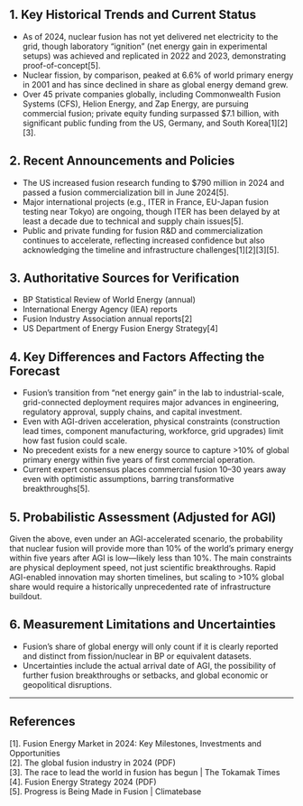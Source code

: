 ## 1. Key Historical Trends and Current Status

- As of 2024, nuclear fusion has not yet delivered net electricity to the grid, though laboratory “ignition” (net energy gain in experimental setups) was achieved and replicated in 2022 and 2023, demonstrating proof-of-concept[5].
- Nuclear fission, by comparison, peaked at 6.6% of world primary energy in 2001 and has since declined in share as global energy demand grew.
- Over 45 private companies globally, including Commonwealth Fusion Systems (CFS), Helion Energy, and Zap Energy, are pursuing commercial fusion; private equity funding surpassed $7.1 billion, with significant public funding from the US, Germany, and South Korea[1][2][3].

## 2. Recent Announcements and Policies

- The US increased fusion research funding to $790 million in 2024 and passed a fusion commercialization bill in June 2024[5].
- Major international projects (e.g., ITER in France, EU-Japan fusion testing near Tokyo) are ongoing, though ITER has been delayed by at least a decade due to technical and supply chain issues[5].
- Public and private funding for fusion R&D and commercialization continues to accelerate, reflecting increased confidence but also acknowledging the timeline and infrastructure challenges[1][2][3][5].

## 3. Authoritative Sources for Verification

- BP Statistical Review of World Energy (annual)
- International Energy Agency (IEA) reports
- Fusion Industry Association annual reports[2]
- US Department of Energy Fusion Energy Strategy[4]

## 4. Key Differences and Factors Affecting the Forecast

- Fusion’s transition from “net energy gain” in the lab to industrial-scale, grid-connected deployment requires major advances in engineering, regulatory approval, supply chains, and capital investment.
- Even with AGI-driven acceleration, physical constraints (construction lead times, component manufacturing, workforce, grid upgrades) limit how fast fusion could scale.
- No precedent exists for a new energy source to capture >10% of global primary energy within five years of first commercial operation.
- Current expert consensus places commercial fusion 10–30 years away even with optimistic assumptions, barring transformative breakthroughs[5].

## 5. Probabilistic Assessment (Adjusted for AGI)

Given the above, even under an AGI-accelerated scenario, the probability that nuclear fusion will provide more than 10% of the world’s primary energy within five years after AGI is low—likely less than 10%. The main constraints are physical deployment speed, not just scientific breakthroughs. Rapid AGI-enabled innovation may shorten timelines, but scaling to >10% global share would require a historically unprecedented rate of infrastructure buildout.

## 6. Measurement Limitations and Uncertainties

- Fusion’s share of global energy will only count if it is clearly reported and distinct from fission/nuclear in BP or equivalent datasets.
- Uncertainties include the actual arrival date of AGI, the possibility of further fusion breakthroughs or setbacks, and global economic or geopolitical disruptions.

---

## References

[1]. Fusion Energy Market in 2024: Key Milestones, Investments and Opportunities  
[2]. The global fusion industry in 2024 (PDF)  
[3]. The race to lead the world in fusion has begun | The Tokamak Times  
[4]. Fusion Energy Strategy 2024 (PDF)  
[5]. Progress is Being Made in Fusion | Climatebase